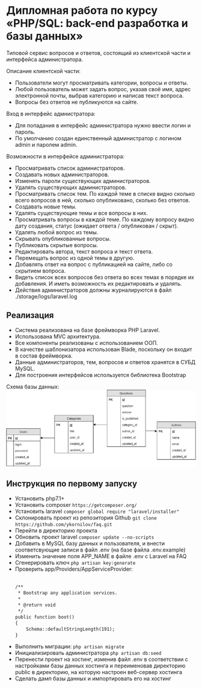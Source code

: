 Дипломная работа по курсу «PHP/SQL: back-end разработка и базы данных»
===

Типовой сервис вопросов и ответов, состоящий из клиентской части и интерфейса администратора.

Описание клиентской части:
- Пользователи могут просматривать категории, вопросы и ответы.
- Любой пользователь может задать вопрос, указав своё имя, адрес электронной почты, выбрав категорию и написав текст вопроса.
- Вопросы без ответов не публикуются на сайте.

Вход в интерфейс адмнистратора:
- Для попадания в интерфейс администратора нужно ввести логин и пароль.
- По умолчанию создан единственный администратор с логином admin и паролем admin.

Возможности в интерфейсе администратора:
- Просматривать список администраторов.
- Создавать новых администраторов.
- Изменять пароли существующих администраторов.
- Удалять существующих администраторов.
- Просматривать список тем. По каждой теме в списке видно сколько всего вопросов в ней, сколько опубликовано, сколько без ответов.
- Создавать новые темы.
- Удалять существующие темы и все вопросы в них.
- Просматривать вопросы в каждой теме. По каждому вопросу видно дату создания, статус (ожидает ответа / опубликован / скрыт).
- Удалять любой вопрос из темы.
- Скрывать опубликованные вопросы.
- Публиковать скрытые вопросы.
- Редактировать автора, текст вопроса и текст ответа.
- Перемещать вопрос из одной темы в другую.
- Добавлять ответ на вопрос с публикацией на сайте, либо со скрытием вопроса.
- Видеть список всех вопросов без ответа во всех темах в порядке их добавления. И иметь возможность их редактировать и удалять.
- Действия администраторов должны журналируются в файл ./storage/logs/laravel.log

## Реализация

- Система реализована на базе фреймворка PHP Laravel.
- Использована MVC архитектура.
- Все компоненты реализованы с использованием ООП.
- В качестве шаблонизатора использован Blade, поскольку он входит в состав фреймворка.
- Данные администраторов, тем, вопросов и ответов хранятся в СУБД MySQL.
- Для построения интерфейсов используется библиотека Bootstrap

Схема базы данных:
![UML-схема базы данных](./schema.jpg)

## Инструкция по первому запуску
- Установить php7.1+
- Установить composer
    ```https://getcomposer.org/```
- Установить laravel
    ```composer global require "laravel/installer"```
- Склонировать проект из репозитория Github
    ```git clone https://github.com/ykornilov/faq.git```
- Перейти в директорию проекта
- Обновить проект laravel
    ```composer update --no-scripts``` 
- Добавить в MySQL базу данных и пользователя, и внести соответсвующие записи в файл .env (на базе файла .env.example)
- Изменить значение поля APP_NAME в файле .env с Laravel на FAQ
- Сгенерировать ключ
    ```php artisan key:generate```
- Проверить app/Providers/AppServiceProvider:
    ```use Illuminate\Support\Facades\Schema;
    
    /**
     * Bootstrap any application services.
     *
     * @return void
     */
    public function boot()
    {
        Schema::defaultStringLength(191);
    }
    ```
- Выполнить миграции:
    ```php artisan migrate```
- Инициализировать администратора
    ```php artisan db:seed```
- Перенести проект на хостинг, изменив файл .env в соответствии с настройками базы данных хостинга и переименовав директорию public в директорию, на которую настроен веб-сервер хостинга
- Сделать дамп базы данных и импортировать его на хостинг